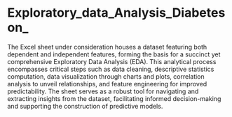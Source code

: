 # Exploratory_data_Analysis_Diabeteson_
The Excel sheet under consideration houses a dataset featuring both dependent and independent features, forming the basis for a succinct yet comprehensive Exploratory Data Analysis (EDA). This analytical process encompasses critical steps such as data cleaning, descriptive statistics computation, data visualization through charts and plots, correlation analysis to unveil relationships, and feature engineering for improved predictability. The sheet serves as a robust tool for navigating and extracting insights from the dataset, facilitating informed decision-making and supporting the construction of predictive models.
